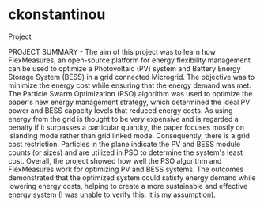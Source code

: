 # ckonstantinou
Project


PROJECT SUMMARY - 
The aim of this project was to learn how FlexMeasures, an open-source platform for energy flexibility management can be used to optimize a Photovoltaic (PV) system and Battery Energy Storage System (BESS) in a grid connected Microgrid. The objective was to minimize the energy cost while ensuring that the energy demand was met.
The Particle Swarm Optimization (PSO) algorithm was used to optimize the paper's new energy management strategy, which determined the ideal PV power and BESS capacity levels that reduced energy costs. As using energy from the grid is thought to be very expensive and is regarded a penalty if it surpasses a particular quantity, the paper focuses mostly on islanding mode rather than grid linked mode. Consequently, there is a grid cost restriction. Particles in the plane indicate the PV and BESS module counts (or sizes) and are utilized in PSO to determine the system's least cost.
Overall, the project showed how well the PSO algorithm and FlexMeasures work for optimizing PV and BESS systems. The outcomes demonstrated that the optimized system could satisfy energy demand while lowering energy costs, helping to create a more sustainable and effective energy system (I was unable to verify this; it is my assumption).
